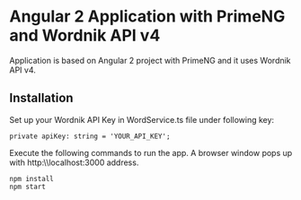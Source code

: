 # Angular 2 Application with PrimeNG and Wordnik API v4
Application is based on Angular 2 project with PrimeNG and it uses Wordnik API v4.


## Installation

Set up your Wordnik API Key in WordService.ts file under following key:

    private apiKey: string = 'YOUR_API_KEY';

Execute the following commands to run the app. A browser window pops up with http:\\\\localhost:3000 address.

```
npm install
npm start
```
